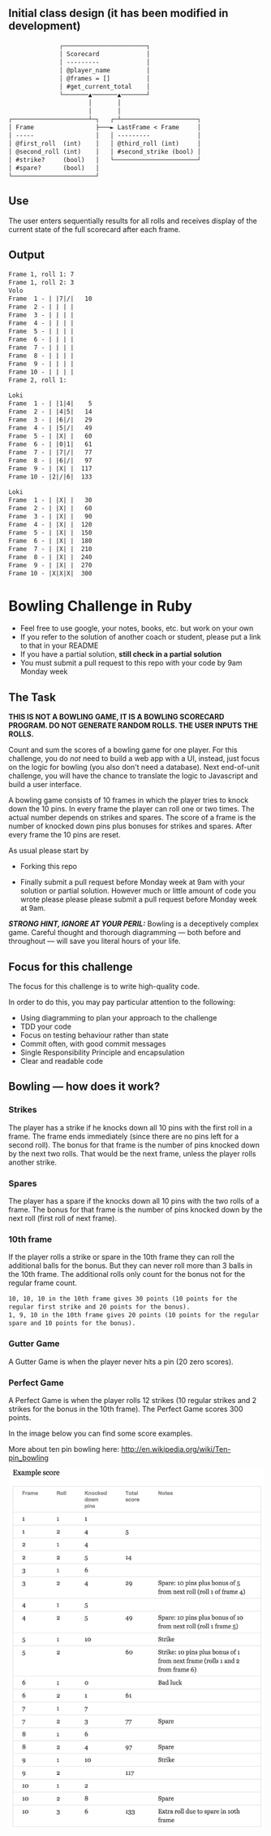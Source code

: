 ## Initial class design (it has been modified in development)
```
              ┌───────────────────────┐
              │ Scorecard             │
              │ ---------             │
              │ @player_name          │
              │ @frames = []          │
              │ #get_current_total    │
              └───────▲───────▲───────┘
                      │       │
                      │       │
┌─────────────────────┴─┐   ┌─┴─────────────────────┐
│ Frame                 ├───► LastFrame < Frame     │
│ -----                 │   │ ---------             │
│ @first_roll  (int)    │   │ @third_roll (int)     │
│ @second_roll (int)    │   │ #second_strike (bool) │
│ #strike?     (bool)   │   └───────────────────────┘
│ #spare?      (bool)   │
└───────────────────────┘
```
## Use
The user enters sequentially results for all rolls and receives display of the
current state of the full scorecard after each frame.

## Output
```
Frame 1, roll 1: 7
Frame 1, roll 2: 3
Volo
Frame  1 - | |7|/|   10
Frame  2 - | | | |
Frame  3 - | | | |
Frame  4 - | | | |
Frame  5 - | | | |
Frame  6 - | | | |
Frame  7 - | | | |
Frame  8 - | | | |
Frame  9 - | | | |
Frame 10 - | | | |
Frame 2, roll 1: 
```


```
Loki
Frame  1 - | |1|4|    5
Frame  2 - | |4|5|   14
Frame  3 - | |6|/|   29
Frame  4 - | |5|/|   49
Frame  5 - | |X| |   60
Frame  6 - | |0|1|   61
Frame  7 - | |7|/|   77
Frame  8 - | |6|/|   97
Frame  9 - | |X| |  117
Frame 10 - |2|/|6|  133
```

```
Loki
Frame  1 - | |X| |   30
Frame  2 - | |X| |   60
Frame  3 - | |X| |   90
Frame  4 - | |X| |  120
Frame  5 - | |X| |  150
Frame  6 - | |X| |  180
Frame  7 - | |X| |  210
Frame  8 - | |X| |  240
Frame  9 - | |X| |  270
Frame 10 - |X|X|X|  300
```

  

Bowling Challenge in Ruby
=================

* Feel free to use google, your notes, books, etc. but work on your own
* If you refer to the solution of another coach or student, please put a link to that in your README
* If you have a partial solution, **still check in a partial solution**
* You must submit a pull request to this repo with your code by 9am Monday week

## The Task

**THIS IS NOT A BOWLING GAME, IT IS A BOWLING SCORECARD PROGRAM. DO NOT GENERATE RANDOM ROLLS. THE USER INPUTS THE ROLLS.**

Count and sum the scores of a bowling game for one player. For this challenge, you do _not_ need to build a web app with a UI, instead, just focus on the logic for bowling (you also don't need a database). Next end-of-unit challenge, you will have the chance to translate the logic to Javascript and build a user interface.

A bowling game consists of 10 frames in which the player tries to knock down the 10 pins. In every frame the player can roll one or two times. The actual number depends on strikes and spares. The score of a frame is the number of knocked down pins plus bonuses for strikes and spares. After every frame the 10 pins are reset.

As usual please start by

* Forking this repo

* Finally submit a pull request before Monday week at 9am with your solution or partial solution.  However much or little amount of code you wrote please please please submit a pull request before Monday week at 9am. 

___STRONG HINT, IGNORE AT YOUR PERIL:___ Bowling is a deceptively complex game. Careful thought and thorough diagramming — both before and throughout — will save you literal hours of your life.

## Focus for this challenge
The focus for this challenge is to write high-quality code.

In order to do this, you may pay particular attention to the following:
* Using diagramming to plan your approach to the challenge
* TDD your code
* Focus on testing behaviour rather than state
* Commit often, with good commit messages
* Single Responsibility Principle and encapsulation
* Clear and readable code

## Bowling — how does it work?

### Strikes

The player has a strike if he knocks down all 10 pins with the first roll in a frame. The frame ends immediately (since there are no pins left for a second roll). The bonus for that frame is the number of pins knocked down by the next two rolls. That would be the next frame, unless the player rolls another strike.

### Spares

The player has a spare if the knocks down all 10 pins with the two rolls of a frame. The bonus for that frame is the number of pins knocked down by the next roll (first roll of next frame).

### 10th frame

If the player rolls a strike or spare in the 10th frame they can roll the additional balls for the bonus. But they can never roll more than 3 balls in the 10th frame. The additional rolls only count for the bonus not for the regular frame count.

    10, 10, 10 in the 10th frame gives 30 points (10 points for the regular first strike and 20 points for the bonus).
    1, 9, 10 in the 10th frame gives 20 points (10 points for the regular spare and 10 points for the bonus).

### Gutter Game

A Gutter Game is when the player never hits a pin (20 zero scores).

### Perfect Game

A Perfect Game is when the player rolls 12 strikes (10 regular strikes and 2 strikes for the bonus in the 10th frame). The Perfect Game scores 300 points.

In the image below you can find some score examples.

More about ten pin bowling here: http://en.wikipedia.org/wiki/Ten-pin_bowling

![Ten Pin Score Example](images/example_ten_pin_scoring.png)
